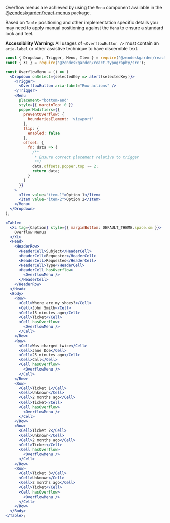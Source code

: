Overflow menus are achieved by using the `Menu` component available in
the [@zendeskgarden/react-menus](https://garden.zendesk.com/react-components/menus/)
package.

Based on `Table` positioning and other implementation specific details you may need
to apply manual positioning against the `Menu` to ensure a standard look and feel.

**Accessibility Warning:** All usages of `<OverflowButton />` must contain an `aria-label`
or other assistive technique to have discernible text.

```jsx
const { Dropdown, Trigger, Menu, Item } = require('@zendeskgarden/react-dropdowns/src');
const { XL } = require('@zendeskgarden/react-typography/src');

const OverflowMenu = () => (
  <Dropdown onSelect={selectedKey => alert(selectedKey)}>
    <Trigger>
      <OverflowButton aria-label="Row actions" />
    </Trigger>
    <Menu
      placement="bottom-end"
      style={{ marginTop: 0 }}
      popperModifiers={{
        preventOverflow: {
          boundariesElement: 'viewport'
        },
        flip: {
          enabled: false
        },
        offset: {
          fn: data => {
            /**
             * Ensure correct placement relative to trigger
             **/
            data.offsets.popper.top -= 2;
            return data;
          }
        }
      }}
    >
      <Item value="item-1">Option 1</Item>
      <Item value="item-2">Option 2</Item>
    </Menu>
  </Dropdown>
);

<Table>
  <XL tag={Caption} style={{ marginBottom: DEFAULT_THEME.space.sm }}>
    Overflow Menus
  </XL>
  <Head>
    <HeaderRow>
      <HeaderCell>Subject</HeaderCell>
      <HeaderCell>Requester</HeaderCell>
      <HeaderCell>Requested</HeaderCell>
      <HeaderCell>Type</HeaderCell>
      <HeaderCell hasOverflow>
        <OverflowMenu />
      </HeaderCell>
    </HeaderRow>
  </Head>
  <Body>
    <Row>
      <Cell>Where are my shoes?</Cell>
      <Cell>John Smith</Cell>
      <Cell>15 minutes ago</Cell>
      <Cell>Ticket</Cell>
      <Cell hasOverflow>
        <OverflowMenu />
      </Cell>
    </Row>
    <Row>
      <Cell>Was charged twice</Cell>
      <Cell>Jane Doe</Cell>
      <Cell>25 minutes ago</Cell>
      <Cell>Call</Cell>
      <Cell hasOverflow>
        <OverflowMenu />
      </Cell>
    </Row>
    <Row>
      <Cell>Ticket 1</Cell>
      <Cell>Unknown</Cell>
      <Cell>2 months ago</Cell>
      <Cell>Ticket</Cell>
      <Cell hasOverflow>
        <OverflowMenu />
      </Cell>
    </Row>
    <Row>
      <Cell>Ticket 2</Cell>
      <Cell>Unknown</Cell>
      <Cell>2 months ago</Cell>
      <Cell>Ticket</Cell>
      <Cell hasOverflow>
        <OverflowMenu />
      </Cell>
    </Row>
    <Row>
      <Cell>Ticket 3</Cell>
      <Cell>Unknown</Cell>
      <Cell>2 months ago</Cell>
      <Cell>Ticket</Cell>
      <Cell hasOverflow>
        <OverflowMenu />
      </Cell>
    </Row>
  </Body>
</Table>;
```
